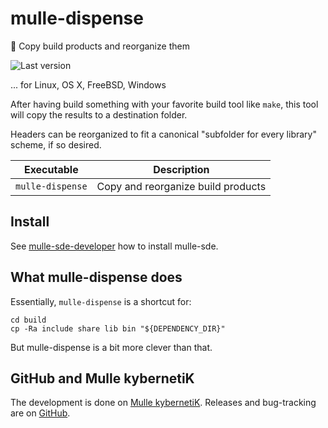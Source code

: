# mulle-dispense

🚰 Copy build products and reorganize them

![Last version](https://img.shields.io/github/tag/mulle-sde/mulle-dispense.svg)

... for Linux, OS X, FreeBSD, Windows


After having build something with your favorite build tool like `make`,
this tool will copy the results to a destination folder.

Headers can be reorganized to fit a canonical "subfolder for every library"
scheme, if so desired.

Executable          | Description
--------------------|--------------------------------
`mulle-dispense`    | Copy and reorganize build products


## Install

See [mulle-sde-developer](//github.com/mulle-sde/mulle-sde-developer) how
to install mulle-sde.


## What mulle-dispense does

Essentially, `mulle-dispense` is a shortcut for:

```
cd build
cp -Ra include share lib bin "${DEPENDENCY_DIR}"
```

But mulle-dispense is a bit more clever than that.


## GitHub and Mulle kybernetiK

The development is done on
[Mulle kybernetiK](https://www.mulle-kybernetik.com/software/git/mulle-dispense/master).
Releases and bug-tracking are on [GitHub](https://github.com/{{PUBLISHER}}/mulle-dispense).
